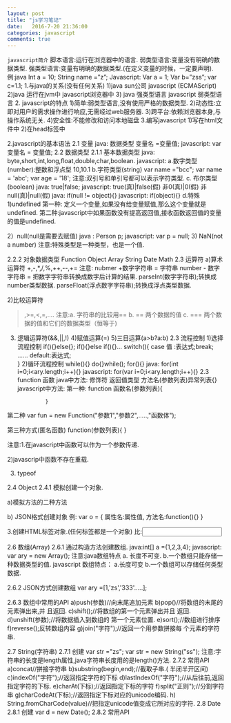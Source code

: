 ```yaml
---
layout: post
title: "js学习笔记" 
date:   2016-7-20 21:36:00 
categories: javascript
comments: true
---
```


`javascript简介`
脚本语言:运行在浏览器中的语言.
弱类型语言:变量没有明确的数据类型.
强类型语言:变量有明确的数据类型.(在定义变量的时候，一定要声明).
例:java
        Int a = 10;
       String name =”z”;
Javascript:
      Var a = 1;
     Var  b=”zss”;
     var c=1.1;
1.与java的关系(没有任何关系)
    1)java sun公司
       javascript (ECMAScript)
    2)java 运行在jvm中
       javascript浏览器中
    3) java 强类型语言
        javascript 弱类型语言
2. javascript的特点
  1)简单:弱类型语言,没有使用严格的数据类型.
  2)动态性:立即对用户的需求操作进行响应,无需经过web服务器.
 3)跨平台:依赖浏览器本身,与操作系统无关.
 4)安全性:不能修改和访问本地磁盘
3.编写javascript
   1)写在html文件中
   2)在head标签中
         <script type="text/javascript">
                   //内容
          </script>

2.javascript的基本语法
 2.1 变量
 	java: 数据类型 变量名 =变量值;
           javascript:  var 变量名 = 变量值;
2.2 数据类型
2.1.1 基本数据类型
java: byte,short,int,long,float,double,char,boolean.
javascript:
    a.数字类型(number):整数和浮点型
       10,10.1
    b.字符类型(string)
       var name ="bcc";
       var name = 'abc';
       var age = '18';
     注意:双引号和单引号都可以表示字符类型.
   c. 布尔类型(boolean)
        java: true|false;
      javascript: true(真)|false(假)
                          非0(真)|0(假)
                          非null(真)|null(假)
                java:  if(null != object){}
               javascript: if(object){}
d.特殊
       1)undefined
          第一种: 定义一个变量,如果没有给变量赋值,那么这个变量就是    undefined.
	第二种:javascript中如果函数没有提高返回值,接收函数返回值的变量的值是undefined.

  2）null(null是需要去赋值)
        java :   Person p;
       javascript: var p = null;
3)  NaN(not a number)
注意:特殊类型是一种类型，也是一个值.

2.2.2 对象数据类型
         Function
         Object
         Array
        String
        Date
        Math
2.3 运算符
    a)算术运算符
         +,-,*,/,%,++,--,+=
   注意: nubmer +数字字符串 = 字符串
            number - 数字字符串 = 把数字字符串转换成数字后计算的结果.
            parseInt(数字字符串);转换成number类型数据.
            parseFloat(浮点数字字符串);转换成浮点类型数据.

2)比较运算符
>,>=,<,=,....
注意:a. 字符串的比较用==
           b. ==  两个数据的值
           c. === 两个数据的值和它们的数据类型（恒等于)
3) 逻辑运算符(&&,||,!)
4)赋值运算(=)
5)三目运算(a>b?a:b)
2.3 流程控制
  1)选择流程控制
      if(){}else{};
      if(){}else if(){}...
     switch(){
       case 值 :表达式;break;
      ......
      default:表达式;  
     }
 2)循环流程控制
     while(){}
    do{}while();
    for(){}
    java: 
         for(int i=0;i<ary.length;i++){}
    javascript: 
         for(var  i=0;i<ary.length;i++){}
2.3 function 函数
   java中方法:
         修饰符  返回值类型 方法名(参数列表)异常列表{}
  javascript中方法:
          第一种:
                function  函数名(参数列表){
                
                }

第二种
      var fun = new Function("参数1","参数2",.....,"函数体");

第三种方式(匿名函数)
 function(参数列表){
}

注意:1.在javascript中函数可以作为一个参数传递.

2)javascrip中函数不存在重载.

3. typeof

2.4  Object
2.4.1 模拟创建一个对象.
	
a)模拟方法的二种方法

b) JSON格式创建对象
  例:  var o = {
		属性名:属性值,
		方法名:function(){}
	}

3.创建HTML标签对象.(任何标签都是一个对象)
比:<input type="password"></input>

2.6 数组(Array)
2.6.1 通过构造方法创建数组.
   java:int[] a ={1,2,3,4};
   javascript:  var ary = new Array();
注意:java数组特点
 	a. 长度不可变.
	b.一个数组只能存储一种数据类型的值.
      javascript 数组特点：
      	a.长度可变
        b.一个数组可以存储任何类型数据.

2.6.2 JSON方式创建数组
	var ary =[1,'zs','333'.....];

2.6.3  数组中常用的API
	a)push(参数)//向末尾追加元素
	b)pop()//将数组的末尾的元素弹出来,并 	   且返回.
	c)shift();//将数组的第一个元素弹出并且   	   返回.
	d)unshift(参数);//将数据插入到数组的	   第一个元素位置.
	e)sort();//数组进行排序
	f)reverse();反转数组内容
	g)join("字符");//返回一个用参数拼接每	个元素的字符串.

2.7 String(字符串)
2.7.1 创建
	var str ="zs";
	var str = new String("ss");
注意:字符串的长度是length属性,java字符串长度用的是length()方法.
2.7.2 常用API
	a)concat//拼接字符串
	b)substring(begin,end);//截取子串.(
半闭半开区间)
	c)indexOf("字符");//返回指定字符的下标
	d)lastIndexOf("字符");//从后往前,返回指定字符的下标.
	e)charAt(下标);//返回指定下标的字符
	f)split("正则");//分割字符串
	g)charCodeAt(下标);//返回指定下标对应的unicode编码.
	h) String.fromCharCode(value)//把指定unicode值变成它所对应的字符.
2.8 Date
2.8.1 创建
	var d = new Date();
2.8.2 常用API
	
  
